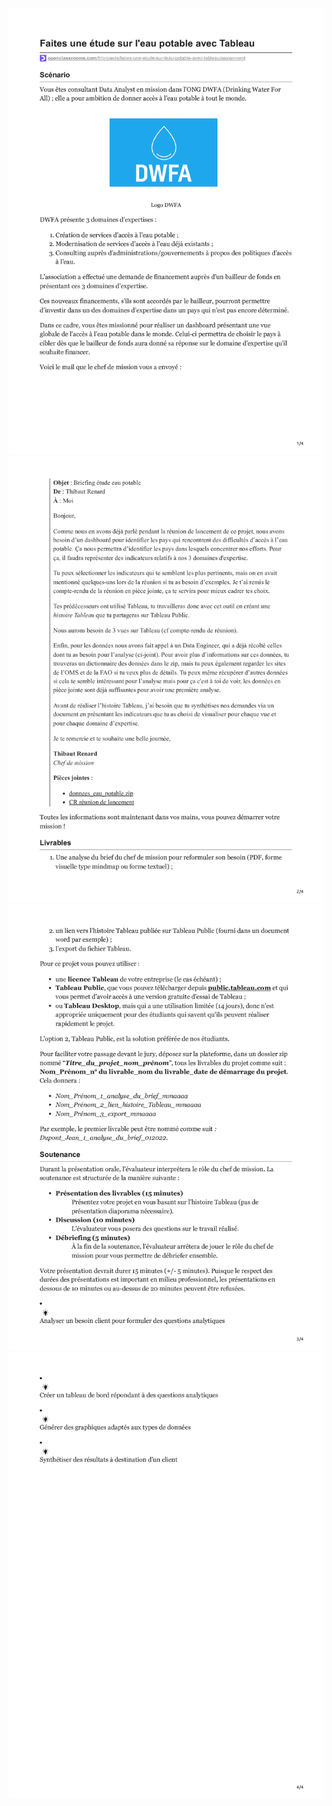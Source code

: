 ![Alt text](Faites-une-e%CC%81tude-sur-l_eau-potable-et-re%CC%81alisez-un-dashboard.png/a199648b77f74c2bb50d596cbc5ca7a5vtDPIo0UT0kwYUKK-0.png) 
![Alt text](Faites-une-e%CC%81tude-sur-l_eau-potable-et-re%CC%81alisez-un-dashboard.png/a199648b77f74c2bb50d596cbc5ca7a5vtDPIo0UT0kwYUKK-1.png) 
![Alt text](Faites-une-e%CC%81tude-sur-l_eau-potable-et-re%CC%81alisez-un-dashboard.png/a199648b77f74c2bb50d596cbc5ca7a5vtDPIo0UT0kwYUKK-2.png) 
![Alt text](Faites-une-e%CC%81tude-sur-l_eau-potable-et-re%CC%81alisez-un-dashboard.png/a199648b77f74c2bb50d596cbc5ca7a5vtDPIo0UT0kwYUKK-3.png)